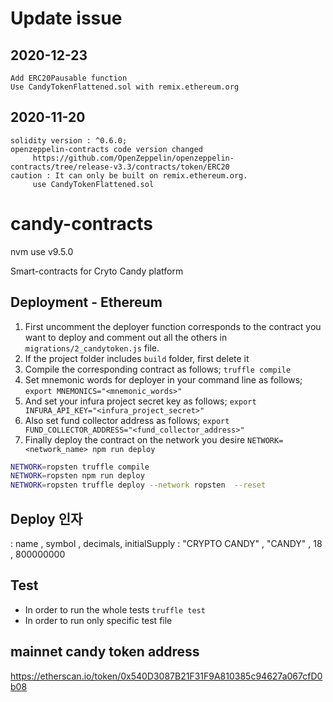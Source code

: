 # Update issue

## 2020-12-23
```
Add ERC20Pausable function
Use CandyTokenFlattened.sol with remix.ethereum.org

```

## 2020-11-20

```
solidity version : ^0.6.0;
openzeppelin-contracts code version changed
     https://github.com/OpenZeppelin/openzeppelin-contracts/tree/release-v3.3/contracts/token/ERC20
caution : It can only be built on remix.ethereum.org.
     use CandyTokenFlattened.sol
```

# candy-contracts

nvm use v9.5.0


Smart-contracts for Cryto Candy platform

## Deployment - Ethereum

1. First uncomment the deployer function corresponds to the contract you want to deploy and comment out all the others in `migrations/2_candytoken.js` file.
2. If the project folder includes `build` folder, first delete it
3. Compile the corresponding contract as follows;
   `truffle compile`
4. Set mnemonic words for deployer in your command line as follows;
   `export MNEMONICS="<mnemonic_words>"`
5. And set your infura project secret key as follows;
   `export INFURA_API_KEY="<infura_project_secret>"`
6. Also set fund collector address as follows;
   `export FUND_COLLECTOR_ADDRESS="<fund_collector_address>"`
7. Finally deploy the contract on the network you desire
   `NETWORK=<network_name> npm run deploy`

```bash
NETWORK=ropsten truffle compile
NETWORK=ropsten npm run deploy
NETWORK=ropsten truffle deploy --network ropsten  --reset

```

## Deploy 인자 

: name , symbol , decimals, initialSupply
: "CRYPTO CANDY" , "CANDY" , 18 , 800000000


## Test

- In order to run the whole tests
  `truffle test`
- In order to run only specific test file

## mainnet candy token address

https://etherscan.io/token/0x540D3087B21F31F9A810385c94627a067cfD0b08